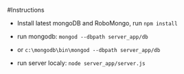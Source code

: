 #Instructions

* Install latest mongoDB and RoboMongo, run ``npm install``

* run mongodb: ``mongod --dbpath server_app/db``
* or ``c:\mongodb\bin\mongod --dbpath server_app/db``
* run server localy: ``node server_app/server.js``
